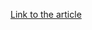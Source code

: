 [Link to the article](https://www.microsoft.com/security/blog/2021/10/25/nobelium-targeting-delegated-administrative-privileges-to-facilitate-broader-attacks)
